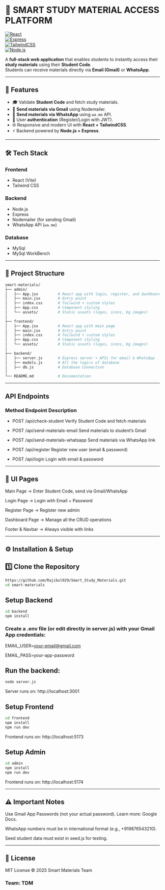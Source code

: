 # 📘 SMART STUDY MATERIAL ACCESS PLATFORM

[![React](https://img.shields.io/badge/Frontend-React-blue)](https://reactjs.org/)  
[![Express](https://img.shields.io/badge/Backend-Express-green)](https://expressjs.com/)  
[![TailwindCSS](https://img.shields.io/badge/Style-TailwindCSS-38B2AC)](https://tailwindcss.com/)  
[![Node.js](https://img.shields.io/badge/Runtime-Node.js-43853D)](https://nodejs.org/)  

A **full-stack web application** that enables students to instantly access their **study materials** using their **Student Code**.  
Students can receive materials directly via **Email (Gmail)** or **WhatsApp**.  

---

## 🚀 Features
- 🎓 Validate **Student Code** and fetch study materials.  
- 📧 **Send materials via Gmail** using Nodemailer.  
- 💬 **Send materials via WhatsApp** using `wa.me` API.  
- 🔐 User **authentication** (Register/Login with JWT).  
- 🌐 Responsive and modern UI with **React + TailwindCSS**.  
- ⚡ Backend powered by **Node.js + Express**.  

---

## 🛠️ Tech Stack

### Frontend
- React (Vite)  
- Tailwind CSS  

### Backend
- Node.js  
- Express  
- Nodemailer (for sending Gmail)  
- WhatsApp API (`wa.me`)   

### Database
- MySql
- MySql WorkBench
---

## 📂 Project Structure
```bash
smart-materials/
├── admin/
│   ├── App.jsx         # React app with login, register, and dashboard page
│   ├── main.jsx        # Entry point
│   ├── index.css       # Tailwind + custom styles
│   ├── App.css         # Component styling
│   └── assets/         # Static assets (logos, icons, bg images)
│
├── frontend/
│   ├── App.jsx         # React app with main page
│   ├── main.jsx        # Entry point
│   ├── index.css       # Tailwind + custom styles
│   ├── App.css         # Component styling
│   └── assets/         # Static assets (logos, icons, bg images)
│
├── backend/
│   ├── server.js       # Express server + APIs for email & WhatsApp
│   ├── models.js       # All the logics of database
│   ├── db.js           # Database Connection
│
└── README.md           # Documentation
```
---
## API Endpoints
### Method	Endpoint	Description

- POST	/api/check-student	Verify Student Code and fetch materials

- POST	/api/send-materials-email	Send materials to student’s Gmail

- POST	/api/send-materials-whatsapp	Send materials via WhatsApp link

- POST	/api/register	Register new user (email & password)

- POST	/api/login	Login with email & password

---
## 📸 UI Pages

Main Page → Enter Student Code, send via Gmail/WhatsApp

Login Page → Login with Email + Password

Register Page → Register new admin

Dashboard Page → Manage all the CRUD operations

Footer & Navbar → Always visible with links

---
## ⚙️ Installation & Setup

## 1️⃣ Clone the Repository
```bash
https://github.com/Rajibul029/Smart_Study_Materials.git
cd smart-materials
```

## Setup Backend
```bash
cd backend
npm install
```

### Create a .env file (or edit directly in server.js) with your Gmail App credentials:

EMAIL_USER=your-email@gmail.com

EMAIL_PASS=your-app-password

## Run the backend:
```bash
node server.js
```
Server runs on: http://localhost:3001

## Setup Frontend
```bash
cd frontend
npm install
npm run dev
```

Frontend runs on: http://localhost:5173

## Setup Admin
```bash
cd admin
npm install
npm run dev
```
Frontend runs on: http://localhost:5174

---
## ⚠️ Important Notes

Use Gmail App Passwords (not your actual password). Learn more: Google Docs.

WhatsApp numbers must be in international format (e.g., +919876543210).

Seed student data must exist in seed.js for testing.

---
## 📜 License

MIT License © 2025 Smart Materials Team

### Team: TDM
